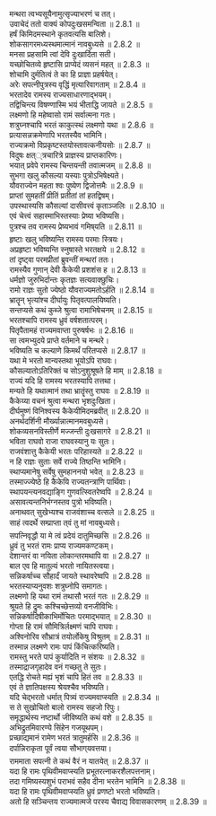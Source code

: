 

  
मन्थरा त्वभ्यसूयैनामुत्सृज्याभरणं च तत्।  
उवाचेदं ततो वाक्यं कोपदुःखसमन्विता ॥ 2.8.1 ॥   
हर्षं किमिदमस्थाने कृतवत्यसि बालिशे।  
शोकसागरमध्यस्थमात्मानं नावबुध्यसे ॥ 2.8.2 ॥   
मनसा प्रहसामि त्वां देवि दुःखार्दिता सती।  
यच्छोचितव्ये हृष्टासि प्राप्येदं व्यसनं महत् ॥ 2.8.3 ॥   
शोचामि दुर्मतित्वं ते का हि प्राज्ञा प्रहर्षयेत्।  
अरेः सपत्नीपुत्रस्य वृद्धिं मृत्यारिवागताम् ॥ 2.8.4 ॥   
भरतादेव रामस्य राज्यसाधारणाद्भयम्।  
तद्विचिन्त्य विषण्णास्मि भयं भीताद्धि जायते ॥ 2.8.5 ॥   
लक्ष्मणो हि महेष्वासो रामं सर्वात्मना गतः।  
शत्रुघ्नश्चापि भरतं काकुत्स्थं लक्ष्मणो यथा ॥ 2.8.6 ॥   
प्रत्यासन्नक्रमेणापि भरतस्यैव भामिनि।  
राज्यक्रमो विप्रकृष्टस्तयोस्तावत्कनीयसोः ॥ 2.8.7 ॥   
विदुषः क्षत््त्रचारित्रे प्राज्ञस्य प्राप्तकारिणः।  
भयात् प्रवेपे रामस्य चिन्तयन्ती तवात्मजम् ॥ 2.8.8 ॥   
सुभगा खलु कौसल्या यस्याः पुत्रोऽभिषेक्ष्यते।  
यौवराज्येन महता श्वः पुष्येण द्विजोत्तमैः ॥ 2.8.9 ॥   
प्राप्तां सुमहतीं प्रीतिं प्रतीतां तां हतद्विषम्।  
उपस्थास्यसि कौसल्यां दासीवत्त्वं कृताञ्जलिः ॥ 2.8.10 ॥   
एवं चेत्त्वं सहास्माभिस्तस्याः प्रेष्या भविष्यसि।  
पुत्रश्च तव रामस्य प्रेष्यभावं गमिष्यति ॥ 2.8.11 ॥   
हृष्टाः खलु भविष्यन्ति रामस्य परमाः स्त्रियः।  
अप्रहृष्टा भविष्यन्ति स्नुषास्ते भरतक्षये ॥ 2.8.12 ॥   
तां दृष्ट्वा परमप्रीतां ब्रुवन्तीं मन्थरां ततः।  
रामस्यैव गुणान् देवी कैकेयी प्रशशंस ह ॥ 2.8.13 ॥   
धर्मज्ञो जुरुभिर्दान्तः कृतज्ञः सत्यवाक्छुचिः।  
रामो राज्ञः सुतो ज्येष्ठो यौवराज्यमतोऽर्हति ॥ 2.8.14 ॥   
भ्रातॄन् भृत्यांश्च दीर्घायुः पितृवत्पालयिष्यति।  
सन्तप्यसे कथं कुब्जे श्रुत्वा रामाभिषेचनम् ॥ 2.8.15 ॥   
भरतश्चापि रामस्य ध्रुवं वर्षशतात्परम्।  
पितृपैतामहं राज्यमवाप्ता पुरुषर्षभः ॥ 2.8.16 ॥   
सा त्वमभ्युदये प्राप्ते वर्तमाने च मन्थरे।  
भविष्यति च कल्याणे किमर्थं परितप्यसे ॥ 2.8.17 ॥   
यथा मे भरतो मान्यस्तथा भूयोऽपि राघवः।  
कौसल्यातोऽतिरिक्तं च सोऽनुशुश्रूषते हि माम् ॥ 2.8.18 ॥   
राज्यं यदि हि रामस्य भरतस्यापि तत्तथा।  
मन्यते हि यथात्मानं तथा भ्रातॄंस्तु राघवः ॥ 2.8.19 ॥   
कैकेय्या वचनं श्रुत्वा मन्थरा भृशदुःखिता।  
दीर्घमुष्णं विनिश्वस्य कैकेयीमिदमब्रवीत् ॥ 2.8.20 ॥   
अनर्थदर्शिनी मौर्ख्यान्नात्मानमवबुध्यसे।  
शोकव्यसनविस्तीर्णे मज्जन्ती दुःखसागरे ॥ 2.8.21 ॥   
भविता राघवो राजा राघवस्यानु यः सुतः।  
राजवंशात्तु कैकेयी भरतः परिहास्यते ॥ 2.8.22 ॥   
न हि राज्ञः सुताः सर्वे राज्ये तिष्ठन्ति भामिनि।  
स्थाप्यमानेषु सर्वेषु सुमहाननयो भवेत् ॥ 2.8.23 ॥   
तस्माज्ज्येष्ठे हि कैकेयि राज्यतन्त्राणि पार्थिवाः।  
स्थापयन्त्यनवद्याङ्गि गुणवत्स्वितरेष्वपि ॥ 2.8.24 ॥   
असावत्यन्तनिर्भग्नस्तव पुत्रो भविष्यति।  
अनाथवत् सुखेभ्यश्च राजवंशाच्च वत्सले ॥ 2.8.25 ॥   
साहं त्वदर्थे सम्प्राप्ता त्वं तु मां नावबुध्यसे।  
सपत्निवृद्धौ या मे त्वं प्रदेयं दातुमिच्छसि ॥ 2.8.26 ॥   
ध्रुवं तु भरतं रामः प्राप्य राज्यमकण्टकम्।  
देशान्तरं वा नयिता लोकान्तरमथापि वा ॥ 2.8.27 ॥   
बाल एव हि मातुल्यं भरतो नायितस्त्वया।  
सन्निकर्षाच्च सौहार्दं जायते स्थावरेष्वपि ॥ 2.8.28 ॥   
भरतस्याप्यनुवशः शत्रुघ्नोपि समागतः।  
लक्ष्मणो हि यथा रामं तथासौ भरतं गतः ॥ 2.8.29 ॥   
श्रूयते हि द्रुमः कश्चिच्छेत्तव्यो वनजीविभिः।  
सन्निकर्षादिषीकाभिर्मोचितः परमाद्भयात् ॥ 2.8.30 ॥   
गोप्ता हि रामं सौमित्रिर्लक्ष्मणं चापि राघवः।  
अश्विनोरिव सौभ्रात्रं तयोर्लोकेषु विश्रुतम् ॥ 2.8.31 ॥   
तस्मान्न लक्ष्मणे रामः पापं किंचित्करिष्यति।  
रामस्तु भरते पापं कुर्यादिति न संशयः ॥ 2.8.32 ॥   
तस्माद्राजगृहादेव वनं गच्छतु ते सुतः।  
एतद्धि रोचते मह्यं भृशं चापि हितं तव ॥ 2.8.33 ॥   
एवं ते ज्ञातिपक्षस्य श्रेयश्चैव भविष्यति।  
यदि चेद्भरतो धर्मात् पित्र्यं राज्यमवाप्स्यति ॥ 2.8.34 ॥   
स ते सुखोचितो बालो रामस्य सहजो रिपुः।  
समृद्धार्थस्य नष्टार्थो जीविष्यति कथं वशे ॥ 2.8.35 ॥   
अभिद्रुतमिवारण्ये सिंहेन गजयूथपम्।  
प्रच्छाद्यमानं रामेण भरतं त्रातुमर्हसि ॥ 2.8.36 ॥   
दर्पान्निराकृता पूर्वं त्वया सौभाग्यवत्तया।  
राममाता सपत्नी ते कथं वैरं न यातयेत् ॥ 2.8.37 ॥   
यदा हि रामः पृथिवीमवाप्स्यति प्रभूतरत्नाकरशैलपत्तनाम्।  
तदा गमिष्यस्यशुभं पराभवं सहैव दीना भरतेन भामिनि ॥ 2.8.38 ॥   
यदा हि रामः पृथिवीमवाप्स्यति ध्रुवं प्रणष्टो भरतो भविष्यति।  
अतो हि सञ्चिन्तय राज्यमात्मजे परस्य चैवाद्य विवासकारणम् ॥ 2.8.39 ॥   
